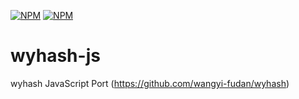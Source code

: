[![NPM](https://img.shields.io/npm/v/wyhash?style=for-the-badge)](https://www.npmjs.com/package/wyhash)
[![NPM](https://img.shields.io/npm/l/wyhash?style=for-the-badge)](https://www.npmjs.com/package/wyhash)
# wyhash-js
wyhash JavaScript Port (https://github.com/wangyi-fudan/wyhash)
